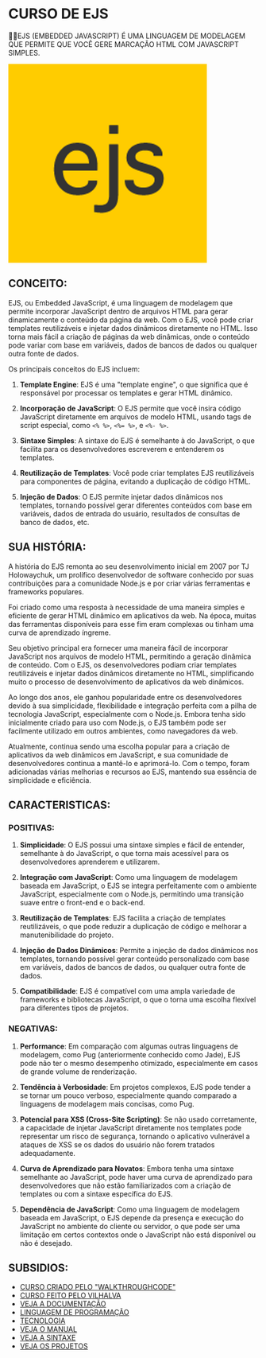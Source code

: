 # CURSO DE EJS
👨‍⚖️EJS (EMBEDDED JAVASCRIPT) É UMA LINGUAGEM DE MODELAGEM QUE PERMITE QUE VOCÊ GERE MARCAÇÃO HTML COM JAVASCRIPT SIMPLES.

<img src="FOTO.png" align="center" width="400"> <br>

## CONCEITO:
EJS, ou Embedded JavaScript, é uma linguagem de modelagem que permite incorporar JavaScript dentro de arquivos HTML para gerar dinamicamente o conteúdo da página da web. Com o EJS, você pode criar templates reutilizáveis e injetar dados dinâmicos diretamente no HTML. Isso torna mais fácil a criação de páginas da web dinâmicas, onde o conteúdo pode variar com base em variáveis, dados de bancos de dados ou qualquer outra fonte de dados.

Os principais conceitos do EJS incluem:

1. **Template Engine**: EJS é uma "template engine", o que significa que é responsável por processar os templates e gerar HTML dinâmico.

2. **Incorporação de JavaScript**: O EJS permite que você insira código JavaScript diretamente em arquivos de modelo HTML, usando tags de script especial, como `<% %>`, `<%= %>`, e `<%- %>`.

3. **Sintaxe Simples**: A sintaxe do EJS é semelhante à do JavaScript, o que facilita para os desenvolvedores escreverem e entenderem os templates.

4. **Reutilização de Templates**: Você pode criar templates EJS reutilizáveis para componentes de página, evitando a duplicação de código HTML.

5. **Injeção de Dados**: O EJS permite injetar dados dinâmicos nos templates, tornando possível gerar diferentes conteúdos com base em variáveis, dados de entrada do usuário, resultados de consultas de banco de dados, etc.

## SUA HISTÓRIA:
A história do EJS remonta ao seu desenvolvimento inicial em 2007 por TJ Holowaychuk, um prolífico desenvolvedor de software conhecido por suas contribuições para a comunidade Node.js e por criar várias ferramentas e frameworks populares.

Foi criado como uma resposta à necessidade de uma maneira simples e eficiente de gerar HTML dinâmico em aplicativos da web. Na época, muitas das ferramentas disponíveis para esse fim eram complexas ou tinham uma curva de aprendizado íngreme.

Seu objetivo principal era fornecer uma maneira fácil de incorporar JavaScript nos arquivos de modelo HTML, permitindo a geração dinâmica de conteúdo. Com o EJS, os desenvolvedores podiam criar templates reutilizáveis e injetar dados dinâmicos diretamente no HTML, simplificando muito o processo de desenvolvimento de aplicativos da web dinâmicos.

Ao longo dos anos, ele ganhou popularidade entre os desenvolvedores devido à sua simplicidade, flexibilidade e integração perfeita com a pilha de tecnologia JavaScript, especialmente com o Node.js. Embora tenha sido inicialmente criado para uso com Node.js, o EJS também pode ser facilmente utilizado em outros ambientes, como navegadores da web.

Atualmente, continua sendo uma escolha popular para a criação de aplicativos da web dinâmicos em JavaScript, e sua comunidade de desenvolvedores continua a mantê-lo e aprimorá-lo. Com o tempo, foram adicionadas várias melhorias e recursos ao EJS, mantendo sua essência de simplicidade e eficiência.

## CARACTERISTICAS:
### POSITIVAS:
1. **Simplicidade**: O EJS possui uma sintaxe simples e fácil de entender, semelhante à do JavaScript, o que torna mais acessível para os desenvolvedores aprenderem e utilizarem.

2. **Integração com JavaScript**: Como uma linguagem de modelagem baseada em JavaScript, o EJS se integra perfeitamente com o ambiente JavaScript, especialmente com o Node.js, permitindo uma transição suave entre o front-end e o back-end.

3. **Reutilização de Templates**: EJS facilita a criação de templates reutilizáveis, o que pode reduzir a duplicação de código e melhorar a manutenibilidade do projeto.

4. **Injeção de Dados Dinâmicos**: Permite a injeção de dados dinâmicos nos templates, tornando possível gerar conteúdo personalizado com base em variáveis, dados de bancos de dados, ou qualquer outra fonte de dados.

5. **Compatibilidade**: EJS é compatível com uma ampla variedade de frameworks e bibliotecas JavaScript, o que o torna uma escolha flexível para diferentes tipos de projetos.

### NEGATIVAS:
1. **Performance**: Em comparação com algumas outras linguagens de modelagem, como Pug (anteriormente conhecido como Jade), EJS pode não ter o mesmo desempenho otimizado, especialmente em casos de grande volume de renderização.

2. **Tendência à Verbosidade**: Em projetos complexos, EJS pode tender a se tornar um pouco verboso, especialmente quando comparado a linguagens de modelagem mais concisas, como Pug.

3. **Potencial para XSS (Cross-Site Scripting)**: Se não usado corretamente, a capacidade de injetar JavaScript diretamente nos templates pode representar um risco de segurança, tornando o aplicativo vulnerável a ataques de XSS se os dados do usuário não forem tratados adequadamente.

4. **Curva de Aprendizado para Novatos**: Embora tenha uma sintaxe semelhante ao JavaScript, pode haver uma curva de aprendizado para desenvolvedores que não estão familiarizados com a criação de templates ou com a sintaxe específica do EJS.

5. **Dependência de JavaScript**: Como uma linguagem de modelagem baseada em JavaScript, o EJS depende da presença e execução do JavaScript no ambiente do cliente ou servidor, o que pode ser uma limitação em certos contextos onde o JavaScript não está disponível ou não é desejado.

## SUBSIDIOS:
- [CURSO CRIADO PELO "WALKTHROUGHCODE"](https://youtube.com/playlist?list=PL7sCSgsRZ-slYARh3YJIqPGZqtGVqZRGt&si=QzRnGfFQVdoXIaSu)
- [CURSO FEITO PELO VILHALVA](https://github.com/VILHALVA)
- [VEJA A DOCUMENTAÇÃO](https://ejs.co/)
- [LINGUAGEM DE PROGRAMAÇÃO](https://github.com/VILHALVA/CURSO-DE-JAVASCRIPT)
- [TECNOLOGIA](https://github.com/VILHALVA/CURSO-DE-NODEJS)
- [VEJA O MANUAL](./MANUAL.md)
- [VEJA A SINTAXE](./SINTAXE.md)
- [VEJA OS PROJETOS](https://github.com/VILHALVA?tab=repositories&q=topic:EJS)
